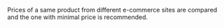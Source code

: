 Prices of a same product from different e-commerce sites are compared and the one with minimal price is recommended.
